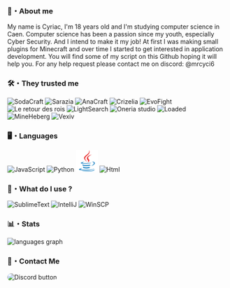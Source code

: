 
### 🤙・About me

My name is Cyriac, I'm 18 years old and I'm studying computer science in Caen. Computer science has been a passion since my youth, especially Cyber ​​Security. And I intend to make it my job!
At first I was making small plugins for Minecraft and over time I started to get interested in application development. You will find some of my script on this Github hoping it will help you. For any help request please contact me on discord: @mrcyci6

### 🛠️・They trusted me

<div>
  <img style="width: 50px; height: 50px;" src="https://cdn.discordapp.com/icons/1026889758993023086/03e3d165ccb4965df475f9c06567d199.webp" alt="SodaCraft">
  <img style="width: 50px; height: 50px;" src="https://cdn.discordapp.com/icons/978335236440092713/c407708acde548772f05613a184d9afc.webp" alt="Sarazia">
  <img style="width: 50px; height: 50px;" src="https://cdn.discordapp.com/icons/975485030451269693/be30324d4f4491ed8a2a31607692aed3.webp" alt="AnaCraft">
  <img style="width: 50px; height: 50px;" src="https://cdn.discordapp.com/attachments/1054443268940771448/1135640857446453328/logo.png" alt="Crizelia">
  <img style="width: 50px; height: 50px;" src="https://cdn.discordapp.com/attachments/1054443268940771448/1135641379054309486/logo.png" alt="EvoFight">
  <img style="width: 50px; height: 50px;" src="https://cdn.discordapp.com/icons/1106560464328073276/d27cd9032825d1c9202a2b62f0e67a8a.webp" alt="Le retour des rois">
  <img style="width: 50px; height: 50px;" src="https://cdn.discordapp.com/attachments/1054443268940771448/1135643788795183255/logo.png" alt="LightSearch">
  <img style="width: 50px; height: 50px;" src="https://cdn.discordapp.com/icons/1110892816546136204/9c1dc43db06385e9178d4ee8fbdcc6db.webp" alt="Oneria studio">
  <img style="width: 50px; height: 50px;" src="https://cdn.discordapp.com/icons/1054403215447298088/fb78ef0b67889eba285bc2db7d511da0.webp" alt="Loaded">
  <img style="width: 50px; height: 50px;" src="https://cdn.discordapp.com/attachments/1054443268940771448/1135646427092091011/Logo.png" alt="MineHeberg">
  <img style="width: 50px; height: 50px;" src="https://cdn.discordapp.com/attachments/1054443268940771448/1135646866483187732/logo.png" alt="Vexiv">
</div>

### 🖥️・Languages

<div>
  <img style="width: 50px; height: 50px;" src="https://upload.wikimedia.org/wikipedia/commons/thumb/6/6a/JavaScript-logo.png/800px-JavaScript-logo.png" alt="JavaScript">
  <img style="width: 50px; height: 50px;" src="https://upload.wikimedia.org/wikipedia/commons/thumb/c/c3/Python-logo-notext.svg/1869px-Python-logo-notext.svg.png" alt="Python">
  <img style="width: 50px; height: 50px;" src="https://raw.githubusercontent.com/devicons/devicon/master/icons/java/java-original.svg" alt="Java">
  <img style="width: 50px; height: 50px;" src="https://cdn-icons-png.flaticon.com/512/732/732212.png" alt="Html">
</div>

### 🧰・What do I use ?

<div>
  <img style="width: 50px; height: 50px;" src="https://upload.wikimedia.org/wikipedia/fr/7/78/Sublime_text_logo.png" alt="SublimeText">
  <img style="width: 50px; height: 50px;" src="https://upload.wikimedia.org/wikipedia/commons/thumb/9/9c/IntelliJ_IDEA_Icon.svg/1200px-IntelliJ_IDEA_Icon.svg.png" alt="IntelliJ">
  <img style="width: 50px; height: 50px;" src="https://upload.wikimedia.org/wikipedia/commons/d/de/WinSCP_Logo.png" alt="WinSCP">
</div>

### 📊・Stats 

<div>
  <img src="https://github-readme-stats.vercel.app/api/top-langs?username=MrCyci6&locale=en&hide_title=false&layout=compact&card_width=320&langs_count=5&theme=dark&hide_border=false&order=2" width="40%" alt="languages graph"  />
</div>

### 📩・Contact Me

<div>
  <img style="border-radius: 50px; width: 240px; height: 130px;" href="https://discord.com/users/1044295629154816010" src="https://imgcdn.agendadigitale.eu/wp-content/uploads/2022/02/09114132/discord.jpg" alt="Discord button"/>
</div>

